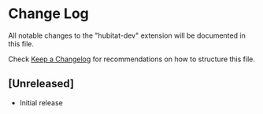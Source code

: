 # Change Log

All notable changes to the "hubitat-dev" extension will be documented in this file.

Check [Keep a Changelog](http://keepachangelog.com/) for recommendations on how to structure this file.

## [Unreleased]

- Initial release